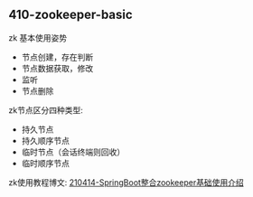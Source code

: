 410-zookeeper-basic
---
zk 基本使用姿势

- 节点创建，存在判断
- 节点数据获取，修改
- 监听
- 节点删除

zk节点区分四种类型:

- 持久节点
- 持久顺序节点
- 临时节点（会话终端则回收）
- 临时顺序节点


zk使用教程博文: [210414-SpringBoot整合zookeeper基础使用介绍](https://spring.hhui.top/spring-blog/2021/04/14/210414-SpringBoot%E6%95%B4%E5%90%88zookeeper%E5%9F%BA%E7%A1%80%E4%BD%BF%E7%94%A8%E4%BB%8B%E7%BB%8D/)